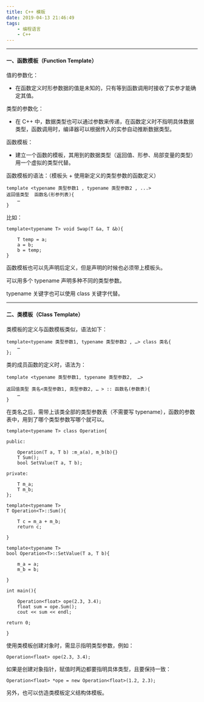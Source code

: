 ```yaml
---
title: C++ 模板
date: 2019-04-13 21:46:49
tags:
    - 编程语言
    - C++
---
```


---

#### 一、函数模板（Function Template）

值的参数化：

<!--more-->

- 在函数定义时形参数据的值是未知的，只有等到函数调用时接收了实参才能确定其值。

类型的参数化：

- 在 C++ 中，数据类型也可以通过参数来传递，在函数定义时不指明具体数据类型，函数调用时，编译器可以根据传入的实参自动推断数据类型。

函数模板：

- 建立一个函数的模板，其用到的数据类型（返回值、形参、局部变量的类型）用一个虚拟的类型代替。



函数模板的语法：（模板头 + 使用新定义的类型参数的函数定义）

```
template <typename 类型参数1 , typename 类型参数2 , ...> 
返回值类型  函数名(形参列表){
	…
}
```

比如：

```
template<typename T> void Swap(T &a, T &b){

	T temp = a;
	a = b;
	b = temp;
}
```

函数模板也可以先声明后定义，但是声明的时候也必须带上模板头。

可以用多个 typename 声明多种不同的类型参数。

typename 关键字也可以使用 class 关键字代替。



------

#### 二、类模板（Class Template）

类模板的定义与函数模板类似，语法如下：

```
template<typename 类型参数1, typename 类型参数2 , …> class 类名{
    …
};
```

类的成员函数的定义时，语法为：

```
template <typename 类型参数1, typename 类型参数2,  …>

返回值类型 类名<类型参数1, 类型参数2, … > :: 函数名(参数表){
	…
}
```

在类名之后，需带上该类全部的类型参数表（不需要写 typename），函数的参数表中，用到了哪个类型参数写哪个就可以。

```
template<typename T> class Operation{

public:

	Operation(T a, T b) :m_a(a), m_b(b){}
	T Sum();
	bool SetValue(T a, T b);

private:

	T m_a;
	T m_b;
};

template<typename T>
T Operation<T>::Sum(){

	T c = m_a + m_b;
	return c;

}

template<typename T>
bool Operation<T>::SetValue(T a, T b){

	m_a = a;
	m_b = b;

}

int main(){

	Operation<float> ope(2.3, 3.4);
	float sum = ope.Sum();
	cout << sum << endl;

return 0;

}
```

使用类模板创建对象时，需显示指明类型参数，例如：

```
Operation<float> ope(2.3, 3.4);
```

如果是创建对象指针，赋值时两边都要指明具体类型，且要保持一致：

```
Operation<float> *ope = new Operation<float>(1.2, 2.3);
```

另外，也可以仿造类模板定义结构体模板。